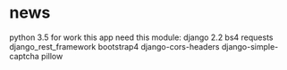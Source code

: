 # news
python 3.5
for work this app need this module:
django 2.2
bs4
requests
django_rest_framework
bootstrap4
django-cors-headers
django-simple-captcha
pillow